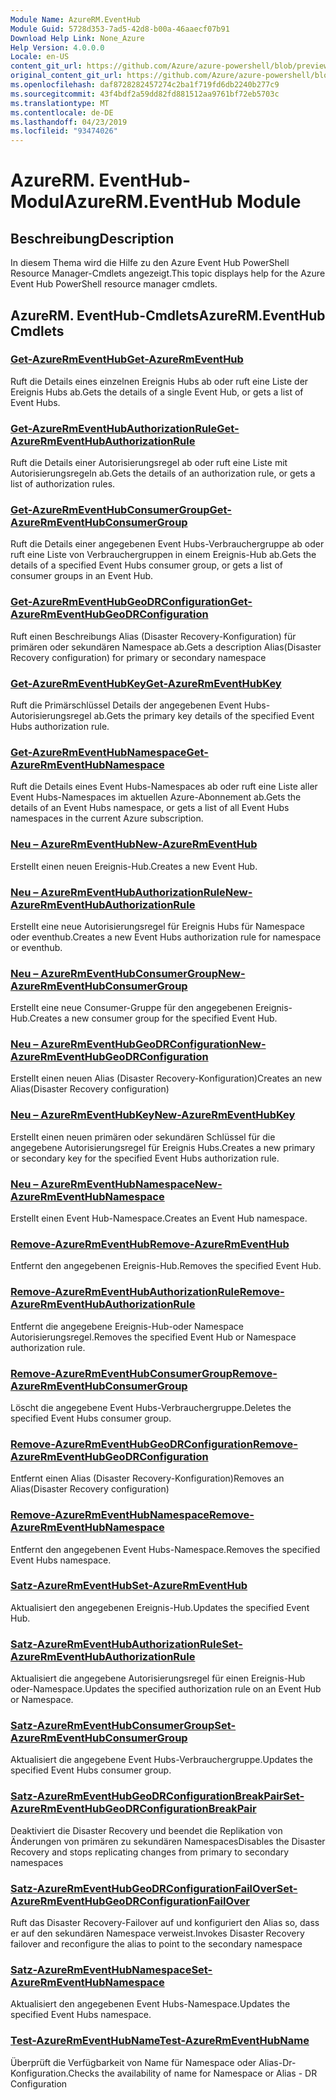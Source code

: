 ```yaml
---
Module Name: AzureRM.EventHub
Module Guid: 5728d353-7ad5-42d8-b00a-46aaecf07b91
Download Help Link: None_Azure
Help Version: 4.0.0.0
Locale: en-US
content_git_url: https://github.com/Azure/azure-powershell/blob/preview/src/ResourceManager/EventHub/Commands.EventHub/help/AzureRM.EventHub.md
original_content_git_url: https://github.com/Azure/azure-powershell/blob/preview/src/ResourceManager/EventHub/Commands.EventHub/help/AzureRM.EventHub.md
ms.openlocfilehash: daf8728282457274c2ba1f719fd6db2240b277c9
ms.sourcegitcommit: 43f4bdf2a59dd82fd881512aa9761bf72eb5703c
ms.translationtype: MT
ms.contentlocale: de-DE
ms.lasthandoff: 04/23/2019
ms.locfileid: "93474026"
---
```

# <span data-ttu-id="b7932-101">AzureRM. EventHub-Modul</span><span class="sxs-lookup"><span data-stu-id="b7932-101">AzureRM.EventHub Module</span></span>
## <span data-ttu-id="b7932-102">Beschreibung</span><span class="sxs-lookup"><span data-stu-id="b7932-102">Description</span></span>
<span data-ttu-id="b7932-103">In diesem Thema wird die Hilfe zu den Azure Event Hub PowerShell Resource Manager-Cmdlets angezeigt.</span><span class="sxs-lookup"><span data-stu-id="b7932-103">This topic displays help for the Azure Event Hub PowerShell resource manager cmdlets.</span></span>

## <span data-ttu-id="b7932-104">AzureRM. EventHub-Cmdlets</span><span class="sxs-lookup"><span data-stu-id="b7932-104">AzureRM.EventHub Cmdlets</span></span>
### [<span data-ttu-id="b7932-105">Get-AzureRmEventHub</span><span class="sxs-lookup"><span data-stu-id="b7932-105">Get-AzureRmEventHub</span></span>](Get-AzureRmEventHub.md)
<span data-ttu-id="b7932-106">Ruft die Details eines einzelnen Ereignis Hubs ab oder ruft eine Liste der Ereignis Hubs ab.</span><span class="sxs-lookup"><span data-stu-id="b7932-106">Gets the details of a single Event Hub, or gets a list of Event Hubs.</span></span>

### [<span data-ttu-id="b7932-107">Get-AzureRmEventHubAuthorizationRule</span><span class="sxs-lookup"><span data-stu-id="b7932-107">Get-AzureRmEventHubAuthorizationRule</span></span>](Get-AzureRmEventHubAuthorizationRule.md)
<span data-ttu-id="b7932-108">Ruft die Details einer Autorisierungsregel ab oder ruft eine Liste mit Autorisierungsregeln ab.</span><span class="sxs-lookup"><span data-stu-id="b7932-108">Gets the details of an authorization rule, or gets a list of authorization rules.</span></span>

### [<span data-ttu-id="b7932-109">Get-AzureRmEventHubConsumerGroup</span><span class="sxs-lookup"><span data-stu-id="b7932-109">Get-AzureRmEventHubConsumerGroup</span></span>](Get-AzureRmEventHubConsumerGroup.md)
<span data-ttu-id="b7932-110">Ruft die Details einer angegebenen Event Hubs-Verbrauchergruppe ab oder ruft eine Liste von Verbrauchergruppen in einem Ereignis-Hub ab.</span><span class="sxs-lookup"><span data-stu-id="b7932-110">Gets the details of a specified Event Hubs consumer group, or gets a list of consumer groups in an Event Hub.</span></span>

### [<span data-ttu-id="b7932-111">Get-AzureRmEventHubGeoDRConfiguration</span><span class="sxs-lookup"><span data-stu-id="b7932-111">Get-AzureRmEventHubGeoDRConfiguration</span></span>](Get-AzureRmEventHubGeoDRConfiguration.md)
<span data-ttu-id="b7932-112">Ruft einen Beschreibungs Alias (Disaster Recovery-Konfiguration) für primären oder sekundären Namespace ab.</span><span class="sxs-lookup"><span data-stu-id="b7932-112">Gets a description Alias(Disaster Recovery configuration) for primary or secondary namespace</span></span>

### [<span data-ttu-id="b7932-113">Get-AzureRmEventHubKey</span><span class="sxs-lookup"><span data-stu-id="b7932-113">Get-AzureRmEventHubKey</span></span>](Get-AzureRmEventHubKey.md)
<span data-ttu-id="b7932-114">Ruft die Primärschlüssel Details der angegebenen Event Hubs-Autorisierungsregel ab.</span><span class="sxs-lookup"><span data-stu-id="b7932-114">Gets the primary key details of the specified Event Hubs authorization rule.</span></span>

### [<span data-ttu-id="b7932-115">Get-AzureRmEventHubNamespace</span><span class="sxs-lookup"><span data-stu-id="b7932-115">Get-AzureRmEventHubNamespace</span></span>](Get-AzureRmEventHubNamespace.md)
<span data-ttu-id="b7932-116">Ruft die Details eines Event Hubs-Namespaces ab oder ruft eine Liste aller Event Hubs-Namespaces im aktuellen Azure-Abonnement ab.</span><span class="sxs-lookup"><span data-stu-id="b7932-116">Gets the details of an Event Hubs namespace, or gets a list of all Event Hubs namespaces in the current Azure subscription.</span></span>

### [<span data-ttu-id="b7932-117">Neu – AzureRmEventHub</span><span class="sxs-lookup"><span data-stu-id="b7932-117">New-AzureRmEventHub</span></span>](New-AzureRmEventHub.md)
<span data-ttu-id="b7932-118">Erstellt einen neuen Ereignis-Hub.</span><span class="sxs-lookup"><span data-stu-id="b7932-118">Creates a new Event Hub.</span></span>

### [<span data-ttu-id="b7932-119">Neu – AzureRmEventHubAuthorizationRule</span><span class="sxs-lookup"><span data-stu-id="b7932-119">New-AzureRmEventHubAuthorizationRule</span></span>](New-AzureRmEventHubAuthorizationRule.md)
<span data-ttu-id="b7932-120">Erstellt eine neue Autorisierungsregel für Ereignis Hubs für Namespace oder eventhub.</span><span class="sxs-lookup"><span data-stu-id="b7932-120">Creates a new Event Hubs authorization rule for namespace or eventhub.</span></span>

### [<span data-ttu-id="b7932-121">Neu – AzureRmEventHubConsumerGroup</span><span class="sxs-lookup"><span data-stu-id="b7932-121">New-AzureRmEventHubConsumerGroup</span></span>](New-AzureRmEventHubConsumerGroup.md)
<span data-ttu-id="b7932-122">Erstellt eine neue Consumer-Gruppe für den angegebenen Ereignis-Hub.</span><span class="sxs-lookup"><span data-stu-id="b7932-122">Creates a new consumer group for the specified Event Hub.</span></span>

### [<span data-ttu-id="b7932-123">Neu – AzureRmEventHubGeoDRConfiguration</span><span class="sxs-lookup"><span data-stu-id="b7932-123">New-AzureRmEventHubGeoDRConfiguration</span></span>](New-AzureRmEventHubGeoDRConfiguration.md)
<span data-ttu-id="b7932-124">Erstellt einen neuen Alias (Disaster Recovery-Konfiguration)</span><span class="sxs-lookup"><span data-stu-id="b7932-124">Creates an new Alias(Disaster Recovery configuration)</span></span>

### [<span data-ttu-id="b7932-125">Neu – AzureRmEventHubKey</span><span class="sxs-lookup"><span data-stu-id="b7932-125">New-AzureRmEventHubKey</span></span>](New-AzureRmEventHubKey.md)
<span data-ttu-id="b7932-126">Erstellt einen neuen primären oder sekundären Schlüssel für die angegebene Autorisierungsregel für Ereignis Hubs.</span><span class="sxs-lookup"><span data-stu-id="b7932-126">Creates a new primary or secondary key for the specified Event Hubs authorization rule.</span></span>

### [<span data-ttu-id="b7932-127">Neu – AzureRmEventHubNamespace</span><span class="sxs-lookup"><span data-stu-id="b7932-127">New-AzureRmEventHubNamespace</span></span>](New-AzureRmEventHubNamespace.md)
<span data-ttu-id="b7932-128">Erstellt einen Event Hub-Namespace.</span><span class="sxs-lookup"><span data-stu-id="b7932-128">Creates an Event Hub namespace.</span></span>

### [<span data-ttu-id="b7932-129">Remove-AzureRmEventHub</span><span class="sxs-lookup"><span data-stu-id="b7932-129">Remove-AzureRmEventHub</span></span>](Remove-AzureRmEventHub.md)
<span data-ttu-id="b7932-130">Entfernt den angegebenen Ereignis-Hub.</span><span class="sxs-lookup"><span data-stu-id="b7932-130">Removes the specified Event Hub.</span></span>

### [<span data-ttu-id="b7932-131">Remove-AzureRmEventHubAuthorizationRule</span><span class="sxs-lookup"><span data-stu-id="b7932-131">Remove-AzureRmEventHubAuthorizationRule</span></span>](Remove-AzureRmEventHubAuthorizationRule.md)
<span data-ttu-id="b7932-132">Entfernt die angegebene Ereignis-Hub-oder Namespace Autorisierungsregel.</span><span class="sxs-lookup"><span data-stu-id="b7932-132">Removes the specified Event Hub or Namespace authorization rule.</span></span>

### [<span data-ttu-id="b7932-133">Remove-AzureRmEventHubConsumerGroup</span><span class="sxs-lookup"><span data-stu-id="b7932-133">Remove-AzureRmEventHubConsumerGroup</span></span>](Remove-AzureRmEventHubConsumerGroup.md)
<span data-ttu-id="b7932-134">Löscht die angegebene Event Hubs-Verbrauchergruppe.</span><span class="sxs-lookup"><span data-stu-id="b7932-134">Deletes the specified Event Hubs consumer group.</span></span>

### [<span data-ttu-id="b7932-135">Remove-AzureRmEventHubGeoDRConfiguration</span><span class="sxs-lookup"><span data-stu-id="b7932-135">Remove-AzureRmEventHubGeoDRConfiguration</span></span>](Remove-AzureRmEventHubGeoDRConfiguration.md)
<span data-ttu-id="b7932-136">Entfernt einen Alias (Disaster Recovery-Konfiguration)</span><span class="sxs-lookup"><span data-stu-id="b7932-136">Removes an Alias(Disaster Recovery configuration)</span></span>

### [<span data-ttu-id="b7932-137">Remove-AzureRmEventHubNamespace</span><span class="sxs-lookup"><span data-stu-id="b7932-137">Remove-AzureRmEventHubNamespace</span></span>](Remove-AzureRmEventHubNamespace.md)
<span data-ttu-id="b7932-138">Entfernt den angegebenen Event Hubs-Namespace.</span><span class="sxs-lookup"><span data-stu-id="b7932-138">Removes the specified Event Hubs namespace.</span></span>

### [<span data-ttu-id="b7932-139">Satz-AzureRmEventHub</span><span class="sxs-lookup"><span data-stu-id="b7932-139">Set-AzureRmEventHub</span></span>](Set-AzureRmEventHub.md)
<span data-ttu-id="b7932-140">Aktualisiert den angegebenen Ereignis-Hub.</span><span class="sxs-lookup"><span data-stu-id="b7932-140">Updates the specified Event Hub.</span></span>

### [<span data-ttu-id="b7932-141">Satz-AzureRmEventHubAuthorizationRule</span><span class="sxs-lookup"><span data-stu-id="b7932-141">Set-AzureRmEventHubAuthorizationRule</span></span>](Set-AzureRmEventHubAuthorizationRule.md)
<span data-ttu-id="b7932-142">Aktualisiert die angegebene Autorisierungsregel für einen Ereignis-Hub oder-Namespace.</span><span class="sxs-lookup"><span data-stu-id="b7932-142">Updates the specified authorization rule on an Event Hub or Namespace.</span></span>

### [<span data-ttu-id="b7932-143">Satz-AzureRmEventHubConsumerGroup</span><span class="sxs-lookup"><span data-stu-id="b7932-143">Set-AzureRmEventHubConsumerGroup</span></span>](Set-AzureRmEventHubConsumerGroup.md)
<span data-ttu-id="b7932-144">Aktualisiert die angegebene Event Hubs-Verbrauchergruppe.</span><span class="sxs-lookup"><span data-stu-id="b7932-144">Updates the specified Event Hubs consumer group.</span></span>

### [<span data-ttu-id="b7932-145">Satz-AzureRmEventHubGeoDRConfigurationBreakPair</span><span class="sxs-lookup"><span data-stu-id="b7932-145">Set-AzureRmEventHubGeoDRConfigurationBreakPair</span></span>](Set-AzureRmEventHubGeoDRConfigurationBreakPair.md)
<span data-ttu-id="b7932-146">Deaktiviert die Disaster Recovery und beendet die Replikation von Änderungen von primären zu sekundären Namespaces</span><span class="sxs-lookup"><span data-stu-id="b7932-146">Disables the Disaster Recovery and stops replicating changes from primary to secondary namespaces</span></span>

### [<span data-ttu-id="b7932-147">Satz-AzureRmEventHubGeoDRConfigurationFailOver</span><span class="sxs-lookup"><span data-stu-id="b7932-147">Set-AzureRmEventHubGeoDRConfigurationFailOver</span></span>](Set-AzureRmEventHubGeoDRConfigurationFailOver.md)
<span data-ttu-id="b7932-148">Ruft das Disaster Recovery-Failover auf und konfiguriert den Alias so, dass er auf den sekundären Namespace verweist.</span><span class="sxs-lookup"><span data-stu-id="b7932-148">Invokes Disaster Recovery failover and reconfigure the alias to point to the secondary namespace</span></span>

### [<span data-ttu-id="b7932-149">Satz-AzureRmEventHubNamespace</span><span class="sxs-lookup"><span data-stu-id="b7932-149">Set-AzureRmEventHubNamespace</span></span>](Set-AzureRmEventHubNamespace.md)
<span data-ttu-id="b7932-150">Aktualisiert den angegebenen Event Hubs-Namespace.</span><span class="sxs-lookup"><span data-stu-id="b7932-150">Updates the specified Event Hubs namespace.</span></span>

### [<span data-ttu-id="b7932-151">Test-AzureRmEventHubName</span><span class="sxs-lookup"><span data-stu-id="b7932-151">Test-AzureRmEventHubName</span></span>](Test-AzureRmEventHubName.md)
<span data-ttu-id="b7932-152">Überprüft die Verfügbarkeit von Name für Namespace oder Alias-Dr-Konfiguration.</span><span class="sxs-lookup"><span data-stu-id="b7932-152">Checks the availability of name for Namespace or Alias - DR Configuration</span></span>
